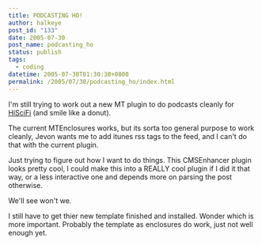 ```yaml
---
title: PODCASTING HO!
author: halkeye
post_id: "133"
date: 2005-07-30
post_name: podcasting_ho
status: publish
tags:
  - coding
datetime: 2005-07-30T01:30:30+0800
permalink: /2005/07/30/podcasting_ho/index.html
---
```


I'm still trying to work out a new MT plugin to do podcasts cleanly for [HiSciFi](https://www.hiscifi.com/archives/2005/07/shows_are_up_1.html) (and smile like a donut).  

The current MTEnclosures works, but its sorta too general purpose to work cleanly, Jevon wants me to add itunes rss tags to the feed, and I can't do that with the current plugin.

Just trying to figure out how I want to do things. This CMSEnhancer plugin looks pretty cool, I could make this into a REALLY cool plugin if I did it that way, or a less interactive one and depends more on parsing the post otherwise.

We'll see won't we.

I still have to get thier new template finished and installed. Wonder which is more important. Probably the template as enclosures do work, just not well enough yet.
